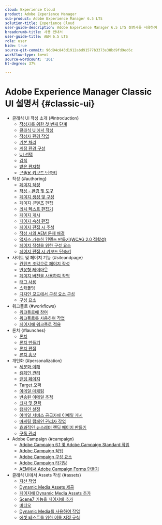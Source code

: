 ```yaml
---
cloud: Experience Cloud
product: Adobe Experience Manager
sub-product: Adobe Experience Manager 6.5 LTS
solution-title: Experience Cloud
user-guide-description: Adobe Experience Manager 6.5 LTS 설명서를 사용하여 작동 방식과 소프트웨어가 제공하는 기능을 알아보십시오.
breadcrumb-title: 사용 안내서
user-guide-title: AEM 6.5 LTS
role: user
hide: true
source-git-commit: 96d94c843d1912abd91577b3373e38bd9fd9ed6c
workflow-type: tm+mt
source-wordcount: '261'
ht-degree: 37%

---
```



# Adobe Experience Manager Classic UI 설명서 {#classic-ui}

+ 클래식 UI 작성 소개 {#introduction}
   + [작성자를 위한 첫 번째 단계](/help/sites-classic-ui-authoring/classic-page-author-first-steps.md)
   + [클래식 UI에서 작성](/help/sites-classic-ui-authoring/classicui.md)
   + [작성자 환경 작업](/help/sites-classic-ui-authoring/author-env.md)
   + [기본 처리](/help/sites-classic-ui-authoring/author-env-basic-handling.md)
   + [계정 환경 구성](/help/sites-classic-ui-authoring/author-env-user-props.md)
   + [UI 선택](/help/sites-classic-ui-authoring/author-env-select-ui.md)
   + [검색](/help/sites-classic-ui-authoring/author-env-search.md)
   + [받은 편지함](/help/sites-classic-ui-authoring/author-env-inbox.md)
   + [콘솔용 키보드 단축키](/help/sites-classic-ui-authoring/author-env-keyboard-shortcuts.md)
+ 작성 {#authoring}
   + [페이지 작성](/help/sites-classic-ui-authoring/classic-page-author.md)
   + [작성 - 환경 및 도구](/help/sites-classic-ui-authoring/classic-page-author-env-tools.md)
   + [페이지 생성 및 구성](/help/sites-classic-ui-authoring/classic-page-author-manage-pages.md)
   + [페이지 콘텐츠 편집](/help/sites-classic-ui-authoring/classic-page-author-edit-content.md)
   + [리치 텍스트 편집기](/help/sites-classic-ui-authoring/classic-page-author-rich-text-editor.md)
   + [페이지 게시](/help/sites-classic-ui-authoring/classic-page-author-publish-pages.md)
   + [페이지 속성 편집](/help/sites-classic-ui-authoring/classic-page-author-edit-page-properties.md)
   + [페이지 편집 시 주석](/help/sites-classic-ui-authoring/classic-page-author-annotations.md)
   + [작성 시의 AEM 문제 해결](/help/sites-classic-ui-authoring/classic-page-author-troubleshooting.md)
   + [액세스 가능한 컨텐츠 만들기(WCAG 2.0 적합성)](/help/sites-classic-ui-authoring/classic-page-author-accessible-content.md)
   + [페이지 작성을 위한 구성 요소](/help/sites-classic-ui-authoring/classic-page-author-edit-mode.md)
   + [페이지 편집 시 키보드 단축키](/help/sites-classic-ui-authoring/classic-page-author-keyboard-shortcuts.md)
+ 사이트 및 페이지 기능 {#siteandpage}
   + [컨텐츠 조각으로 페이지 작성](/help/sites-classic-ui-authoring/classic-page-author-content-fragments.md)
   + [반응형 레이아웃](/help/sites-classic-ui-authoring/classic-page-author-responsive-layout.md)
   + [페이지 버전을 사용하여 작업](/help/sites-classic-ui-authoring/classic-page-author-work-with-versions.md)
   + [태그 사용](/help/sites-classic-ui-authoring/classic-feature-tags.md)
   + [스캐폴딩](/help/sites-classic-ui-authoring/classic-feature-scaffolding.md)
   + [디자인 모드에서 구성 요소 구성](/help/sites-classic-ui-authoring/classic-page-author-design-mode.md)
   + [구성 요소](/help/sites-classic-ui-authoring/classic-page-author-default-components.md)
+ 워크플로 {#workflows}
   + [워크플로에 참여](/help/sites-classic-ui-authoring/classic-workflows-participating.md)
   + [워크플로를 사용하여 작업](/help/sites-classic-ui-authoring/classic-workflows.md)
   + [페이지에 워크플로 적용](/help/sites-classic-ui-authoring/classic-workflows-applying.md)
+ 론치 {#launches}
   + [론치](/help/sites-classic-ui-authoring/classic-launches.md)
   + [론치 만들기](/help/sites-classic-ui-authoring/classic-launches-creating.md)
   + [론치 편집](/help/sites-classic-ui-authoring/classic-launches-editing.md)
   + [론치 홍보](/help/sites-classic-ui-authoring/classic-launches-promoting.md)
+ 개인화 {#personalization}
   + [세분화 이해](/help/sites-classic-ui-authoring/classic-personalization-campaigns-segmentation.md)
   + [캠페인 관리](/help/sites-classic-ui-authoring/classic-personalization-campaigns.md)
   + [랜딩 페이지](/help/sites-classic-ui-authoring/classic-personalization-campaigns-landingpage.md)
   + [Target 오퍼](/help/sites-classic-ui-authoring/classic-personalization-campaigns-target-offers.md)
   + [이메일 마케팅](/help/sites-classic-ui-authoring/classic-personalization-campaigns-email.md)
   + [반송된 이메일 추적](/help/sites-classic-ui-authoring/classic-personalization-campaigns-email-tracking-bounces.md)
   + [티저 및 전략](/help/sites-classic-ui-authoring/classic-personalization-campaigns-teasers-strategy.md)
   + [캠페인 설정](/help/sites-classic-ui-authoring/classic-personalization-campaigns-setting-up-your.md)
   + [이메일 서비스 공급자에 이메일 게시](/help/sites-classic-ui-authoring/classic-personalization-campaigns-email-newsletters.md)
   + [마케팅 캠페인 관리자 작업](/help/sites-classic-ui-authoring/classic-personalization-campaigns-mktg-manager.md)
   + [효과적인 뉴스레터 랜딩 페이지 만들기](/help/sites-classic-ui-authoring/classic-personalization-campaigns-email-landingpage.md)
   + [구독 관리](/help/sites-classic-ui-authoring/classic-personalization-campaigns-email-subscriptions.md)
+ Adobe Campaign {#campaign}
   + [Adobe Campaign 6.1 및 Adobe Campaign Standard 작업](/help/sites-classic-ui-authoring/classic-personalization-ac-campaign.md)
   + [Adobe Campaign 작업](/help/sites-classic-ui-authoring/classic-personalization-ac.md)
   + [Adobe Campaign 구성 요소](/help/sites-classic-ui-authoring/classic-personalization-ac-components.md)
   + [Adobe Campaign 타기팅](/help/sites-classic-ui-authoring/classic-personalization-ac-target.md)
   + [AEM에서 Adobe Campaign Forms 만들기](/help/sites-classic-ui-authoring/classic-personalization-ac-forms.md)
+ 클래식 UI에서 Assets 작성 {#assets}
   + [자산 작업](/help/sites-classic-ui-authoring/classicui-assets.md)
   + [Dynamic Media Assets 제공](/help/sites-classic-ui-authoring/dynamic-media-assets-delivering.md)
   + [페이지에 Dynamic Media Assets 추가](/help/sites-classic-ui-authoring/dynamic-media-assets-adding-to-page.md)
   + [Scene7 기능을 페이지에 추가](/help/sites-classic-ui-authoring/manage-assets-classic-s7.md)
   + [비디오](/help/sites-classic-ui-authoring/manage-assets-classic-s7-video.md)
   + [Dynamic Media를 사용하여 작업](/help/sites-classic-ui-authoring/dynamic-media-assets.md)
   + [에셋 테스트를 위한 이름 지정 규칙](/help/sites-classic-ui-authoring/asset-naming-conventions.md)

